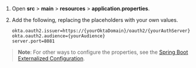 1. Open **src** > **main** > **resources** > **application.properties**.
1. Add the following, replacing the placeholders with your own values.

   ```properties
   okta.oauth2.issuer=https://{yourOktaDomain}/oauth2/{yourAuthServer}
   okta.oauth2.audience={yourAudience}
   server.port=8081
   ```

> **Note**: For other ways to configure the properties, see the [Spring Boot Externalized Configuration](https://docs.spring.io/spring-boot/docs/current/reference/html/features.html#features.external-config).
